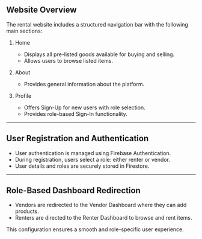 ## Website Overview

The rental website includes a structured navigation bar with the following main sections:

1. Home
   - Displays all pre-listed goods available for buying and selling.
   - Allows users to browse listed items.

2. About
   - Provides general information about the platform.

3. Profile
   - Offers Sign-Up for new users with role selection.
   - Provides role-based Sign-In functionality.

---

## User Registration and Authentication

- User authentication is managed using Firebase Authentication.
- During registration, users select a role: either renter or vendor.
- User details and roles are securely stored in Firestore.

---

## Role-Based Dashboard Redirection

- Vendors are redirected to the Vendor Dashboard where they can add products.
- Renters are directed to the Renter Dashboard to browse and rent items.

This configuration ensures a smooth and role-specific user experience.
